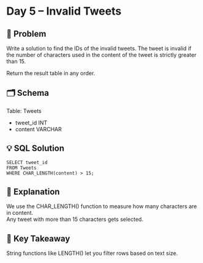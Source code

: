 # Day 5 – Invalid Tweets

## 📖 Problem
Write a solution to find the IDs of the invalid tweets. The tweet is invalid if the number of characters used in the content of the tweet is strictly greater than 15.

Return the result table in any order.

## 🗂️ Schema
Table: Tweets  
- tweet_id INT  
- content VARCHAR  

## 💡 SQL Solution
```
SELECT tweet_id
FROM Tweets
WHERE CHAR_LENGTH(content) > 15;
```

## 🧠 Explanation
We use the CHAR_LENGTH() function to measure how many characters are in content.  
Any tweet with more than 15 characters gets selected.  

## 🔑 Key Takeaway
String functions like LENGTH() let you filter rows based on text size.

